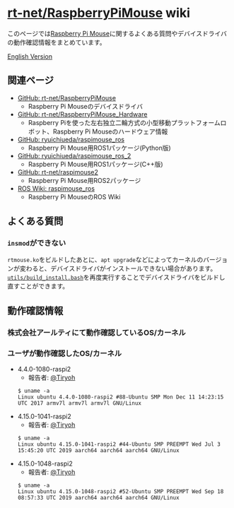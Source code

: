 # [rt-net/RaspberryPiMouse](https://github.com/rt-net/RaspberryPiMouse) wiki

このページでは[Raspberry Pi Mouse](https://www.rt-net.jp/products/raspimouse2)に関するよくある質問やデバイスドライバの動作確認情報をまとめています。

[English Version](https://github.com/rt-net/RaspberryPiMouse/wiki/English)

## 関連ページ

* [GitHub: rt-net/RaspberryPiMouse](https://github.com/rt-net/RaspberryPiMouse)
  * Raspberry Pi Mouseのデバイスドライバ
* [GitHub: rt-net/RaspberryPiMouse_Hardware](https://github.com/rt-net/RaspberryPiMouse_Hardware)
  * Raspberry Piを使った左右独立二輪方式の小型移動プラットフォームロボット、Raspberry Pi Mouseのハードウェア情報
* [GitHub: ryuichiueda/raspimouse_ros](https://github.com/rt-net/ryuichiueda/raspimouse_ros)
  * Raspberry Pi Mouse用ROS1パッケージ(Python版)
* [GitHub: ryuichiueda/raspimouse_ros_2](https://github.com/ryuichiueda/raspimouse_ros_2)
  * Raspberry Pi Mouse用ROS1パッケージ(C++版)
* [GitHub: rt-net/raspimouse2](https://github.com/rt-net/raspimouse2)
  * Raspberry Pi Mouse用ROS2パッケージ
* [ROS Wiki: raspimouse_ros](http://wiki.ros.org/ja/raspimouse_ros)
  * Raspberry Pi MouseのROS Wiki

## よくある質問

### `insmod`ができない

`rtmouse.ko`をビルドしたあとに、`apt upgrade`などによってカーネルのバージョンが変わると、デバイスドライバがインストールできない場合があります。  
[`utils/build_install.bash`](https://github.com/rt-net/RaspberryPiMouse/blob/master/utils/build_install.bash)を再度実行することでデバイスドライバをビルドし直すことができます。

## 動作確認情報

### 株式会社アールティにて動作確認しているOS/カーネル

### ユーザが動作確認したOS/カーネル

* 4.4.0-1080-raspi2
  * 報告者: [@Tiryoh](https://github.com/Tiryoh)
  ```
  $ uname -a
  Linux ubuntu 4.4.0-1080-raspi2 #88-Ubuntu SMP Mon Dec 11 14:23:15 UTC 2017 armv7l armv7l armv7l GNU/Linux
  ```
* 4.15.0-1041-raspi2
  * 報告者: [@Tiryoh](https://github.com/Tiryoh)
  ```
  $ uname -a
  Linux ubuntu 4.15.0-1041-raspi2 #44-Ubuntu SMP PREEMPT Wed Jul 3 15:45:20 UTC 2019 aarch64 aarch64 aarch64 GNU/Linux
  ```
* 4.15.0-1048-raspi2
  * 報告者: [@Tiryoh](https://github.com/Tiryoh)
  ```
  $ uname -a
  Linux ubuntu 4.15.0-1048-raspi2 #52-Ubuntu SMP PREEMPT Wed Sep 18 08:57:33 UTC 2019 aarch64 aarch64 aarch64 GNU/Linux
  ```
